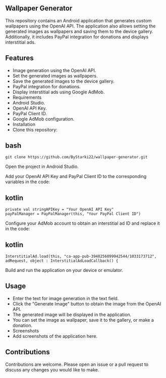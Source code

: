## Wallpaper Generator
This repository contains an Android application that generates custom wallpapers using the OpenAI API. The application also allows setting the generated images as wallpapers and saving them to the device gallery. Additionally, it includes PayPal integration for donations and displays interstitial ads.

## Features
* Image generation using the OpenAI API.
* Set the generated images as wallpapers.
* Save the generated images to the device gallery.
* PayPal integration for donations.
* Display interstitial ads using Google AdMob.
* Requirements
* Android Studio.
* OpenAI API Key.
* PayPal Client ID.
* Google AdMob configuration.
* Installation
* Clone this repository:

## bash
```
git clone https://github.com/ByStarki22/wallpaper-generator.git
```
Open the project in Android Studio.

Add your OpenAI API Key and PayPal Client ID to the corresponding variables in the code:

## kotlin
```
private val stringAPIKey = "Your OpenAI API Key"
payPalManager = PayPalManager(this, "Your PayPal Client ID")
```
Configure your AdMob account to obtain an interstitial ad ID and replace it in the code:

## kotlin
```
InterstitialAd.load(this, "ca-app-pub-3940256099942544/1033173712", adRequest, object : InterstitialAdLoadCallback() {
```
Build and run the application on your device or emulator.

## Usage
* Enter the text for image generation in the text field.
* Click the "Generate Image" button to obtain the image from the OpenAI API.
* The generated image will be displayed in the application.
* You can set the image as wallpaper, save it to the gallery, or make a donation.
* Screenshots
* Add screenshots of the application here.

## Contributions
Contributions are welcome. Please open an issue or a pull request to discuss any changes you would like to make.
